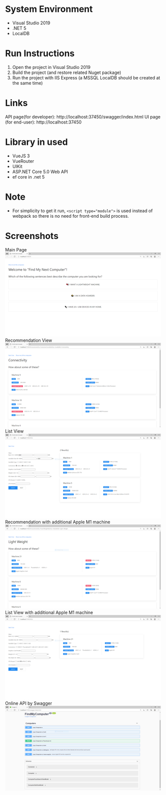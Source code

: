 System Environment
===========
- Visual Studio 2019
- .NET 5
- LocalDB

Run Instructions
================
1. Open the project in Visual Studio 2019
2. Build the project (and restore related Nuget package)
3. Run the project with IIS Express (a MSSQL LocalDB should be created at the same time)

Links
=========
API page(for developer): http://localhost:37450/swagger/index.html
UI page (for end-user): http://localhost:37450

Library in used
================
- VueJS 3
- VueRouter
- UIKit
- ASP.NET Core 5.0 Web API
- ef core in .net 5

Note
=========
- For simplicity to get it run, ```<script type="module">``` is used instead of webpack so there is no need for front-end build process.

Screenshots
===============
Main Page
![Main Page](./screenshot_1.PNG)
Recommendation View
![Recommendation](./screenshot_2.PNG)
List View
![List View](screenshot_4.PNG)
Recommendation with additional Apple M1 machine
![Recommendation with additional Apple M1 machine](screenshot_5.PNG)
List View with additional Apple M1 machine
![List View with additional Apple M1 machine](screenshot_6.PNG)
Online API by Swagger
![Online API by Swagger](screenshot_3.PNG)

